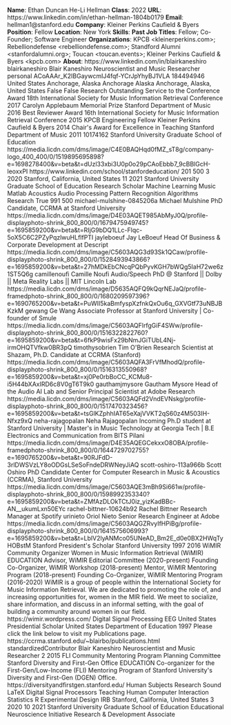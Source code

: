 **Name**: Ethan Duncan He\-Li Hellman
**Class**: 2022
**URL**: https://www\.linkedin\.com/in/ethan\-hellman\-1804b0179
**Email**: hellman1@stanford\.edu
**Company**: Kleiner Perkins Caufield & Byers
**Position**: Fellow
**Location**: New York
**Skills**: 
**Past Job Titles**: Fellow; Co\-Founder; Software Engineer
**Organizations**: KPCB <kleinerperkins\.com>; Rebelliondefense <rebelliondefense\.com>; Standford Alumni <stanfordalumni\.org>; Toucan <toucan\.events>; Kleiner Perkins Caufield & Byers <kpcb\.com>
**About**: https://www\.linkedin\.com/in/blairkaneshiro blairkaneshiro Blair Kaneshiro Neuroscientist and Music Researcher personal ACoAAAr\_K2IBGaywcmIJ4fqf\-YCrJpYhyBJ1VLA 184494946 United States Anchorage, Alaska Anchorage Alaska Anchorage, Alaska, United States False False Research Outstanding Service to the Conference Award 18th International Society for Music Information Retrieval Conference 2017 Carolyn Applebaum Memorial Prize Stanford Department of Music 2016 Best Reviewer Award 16th International Society for Music Information Retrieval Conference 2015 KPCB Engineering Fellow Kleiner Perkins Caufield & Byers 2014 Chair's Award for Excellence in Teaching Stanford Department of Music 2011 10174162 Stanford University Graduate School of Education https://media\.licdn\.com/dms/image/C4E0BAQHqd0fMZ\_sT8g/company\-logo\_400\_400/0/1519895695898?e=1698278400&v=beta&t=dUzl33xbi3U0p0o29pCAoEbbb7\_9cBBlGcH\-leoxxPI https://www\.linkedin\.com/school/stanfordeducation/ 201 500 3 2020 Stanford, California, United States 11 2021 Stanford University Graduate School of Education Research Scholar Machine Learning Music Matlab Acoustics Audio Processing Pattern Recognition Algorithms Research True 991 500 michael\-mulshine\-0845206a Michael Mulshine PhD Candidate, CCRMA at Stanford University https://media\.licdn\.com/dms/image/D4E03AQET985AbMyJ0Q/profile\-displayphoto\-shrink\_800\_800/0/1679475949745?e=1695859200&v=beta&t=RIjG9bDQ1LLc\-Flqc\-5oX5C6C2PZyPqzlwuHLflfPTI jayleboeuf Jay LeBoeuf Head Of Business & Corporate Development at Descript https://media\.licdn\.com/dms/image/C5603AQG3d93Sk1QCaw/profile\-displayphoto\-shrink\_800\_800/0/1528493943866?e=1695859200&v=beta&t=27hMDkEbCNcqPQbPyvKGH7bWQg5IaH72we6z1ST5Q6g camillenoufi Camille Noufi Audio/Speech PhD @ Stanford || Dolby || Meta Reality Labs || MIT Lincoln Lab https://media\.licdn\.com/dms/image/D5635AQFQ9kQqrNEJaQ/profile\-framedphoto\-shrink\_800\_800/0/1680209597396?e=1690765200&v=beta&t=PuWII5kaBmfyspXzfnkQxOu6q\_GXVGtf73uNBJBKzkM gewang Ge Wang Associate Professor at Stanford University | Co\-founder of Smule https://media\.licdn\.com/dms/image/C5603AQFlrfgGiF4SWw/profile\-displayphoto\-shrink\_800\_800/0/1516322822760?e=1695859200&v=beta&t=6fkP9wisFx29bNmJGiTUbL4Nj\-irmOHQTVfkw0BR3pQ timothysobrien Tim O'Brien Research Scientist at Shazam, Ph\.D\. Candidate at CCRMA \(Stanford\) https://media\.licdn\.com/dms/image/C5603AQFA3FrVfMhodQ/profile\-displayphoto\-shrink\_800\_800/0/1516313550968?e=1695859200&v=beta&t=xj0Pe0rbBoCC\_KCMu8\-i5H44bXAxIRD6c8V0gT6T9k0 gauthamjmysore Gautham Mysore Head of the Audio AI Lab and Senior Principal Scientist at Adobe Research https://media\.licdn\.com/dms/image/C5603AQFd2VndEVNskg/profile\-displayphoto\-shrink\_800\_800/0/1517470323456?e=1695859200&v=beta&t=tsGlKZphhIAT65eXajVVKT2qS60z4M503IH\-Nfxz9xQ neha\-rajagopalan Neha Rajagopalan Incoming Ph\.D student at Stanford University | Master's in Music Technology at Georgia Tech | B\.E Electronics and Communication from BITS Pilani https://media\.licdn\.com/dms/image/D4E35AQEGCekxxO8OBA/profile\-framedphoto\-shrink\_800\_800/0/1644729702755?e=1690765200&v=beta&t=90RJFdD\-3rlDWSVzLY8oODGsLSeSoFndeDRWNeyJiAQ scott\-oshiro\-113a966b Scott Oshiro PhD Candidate Center for Computer Research in Music & Acoustics \(CCRMA\), Stanford University https://media\.licdn\.com/dms/image/C5603AQE3mBh9Si661w/profile\-displayphoto\-shrink\_800\_800/0/1598992353340?e=1695859200&v=beta&t=ZMfAzDLOkTCtJ0iz\_yizKadBBc\-AN\_\_ukumLxn50EYc rachel\-bittner\-10624b92 Rachel Bittner Research Manager at Spotify urinieto Oriol Nieto Senior Research Engineer at Adobe https://media\.licdn\.com/dms/image/C5603AQGZRvyIfHPiBg/profile\-displayphoto\-shrink\_800\_800/0/1641575606993?e=1695859200&v=beta&t=LblV2lyANMco05UNeAD\_Bm2E\_d0e0BX2HWqTyHOBstM Stanford President's Scholar Stanford University 1997 2016 WiMIR Community Organizer Women in Music Information Retrieval \(WiMIR\) EDUCATION Advisor, WiMIR Editorial Committee \(2020\-present\) Founding Co\-Organizer, WiMIR Workshop \(2018\-present\) Mentor, WiMIR Mentoring Program \(2018\-present\) Founding Co\-Organizer, WiMIR Mentoring Program \(2016\-2020\)  WiMIR is a group of people within the International Society for Music Information Retrieval\. We are dedicated to promoting the role of, and increasing opportunities for, women in the MIR field\. We meet to socialize, share information, and discuss in an informal setting, with the goal of building a community around women in our field\. https://wimir\.wordpress\.com/ Digital Signal Processing EEG United States Presidential Scholar United States Department of Education 1997 Please click the link below to visit my Publications page\. https://ccrma\.stanford\.edu/~blairbo/publications\.html standardizedContributor Blair Kaneshiro Neuroscientist and Music Researcher 2 2015 FLI Community Mentoring Program Planning Committee Stanford Diversity and First\-Gen Office EDUCATION Co\-organizer for the First\-Gen/Low\-Income \(FLI\) Mentoring Program of Stanford University's Diversity and First\-Gen \(DGEN\) Office\.   https://diversityandfirstgen\.stanford\.edu/ Human Subjects Research Sound LaTeX Digital Signal Processors Teaching Human Computer Interaction Statistics R Experimental Design IRB Stanford, California, United States 3 2020 10 2021 Stanford University Graduate School of Education Educational Neuroscience Initiative Research & Development Associate
